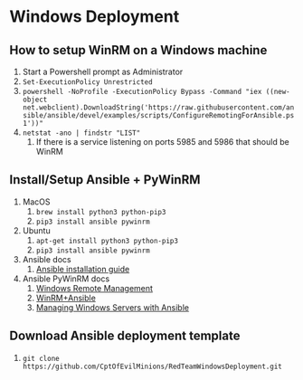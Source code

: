 # Windows Deployment

## How to setup WinRM on a Windows machine
1. Start a Powershell prompt as Administrator
1. `Set-ExecutionPolicy Unrestricted`
1. `powershell -NoProfile -ExecutionPolicy Bypass -Command "iex ((new-object net.webclient).DownloadString('https://raw.githubusercontent.com/ansible/ansible/devel/examples/scripts/ConfigureRemotingForAnsible.ps1'))"`
1. `netstat -ano | findstr "LIST"`
    1. If there is a service listening on ports 5985 and 5986 that should be WinRM

## Install/Setup Ansible + PyWinRM
1. MacOS
    1. `brew install python3 python-pip3`
    1. `pip3 install ansible pywinrm`
1. Ubuntu
    1. `apt-get install python3 python-pip3`
    1. `pip3 install ansible pywinrm`
1. Ansible docs
    1. [Ansible installation guide](https://docs.ansible.com/ansible/latest/installation_guide/intro_installation.html)
1. Ansible PyWinRM docs
    1. [Windows Remote Management](https://docs.ansible.com/ansible/latest/user_guide/windows_winrm.html)
    1. [WinRM+Ansible](https://digitalist.global/talks/winrmansible/)
    1. [Managing Windows Servers with Ansible](https://www.bloggingforlogging.com/2017/10/12/managing-windows-servers-with-ansible/)

## Download Ansible deployment template
1. `git clone https://github.com/CptOfEvilMinions/RedTeamWindowsDeployment.git`